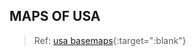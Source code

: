 
## MAPS OF USA

> Ref: [usa basemaps](https://alabamamaps.ua.edu/contemporarymaps/usa/basemaps/index.html){:target=":blank"}

